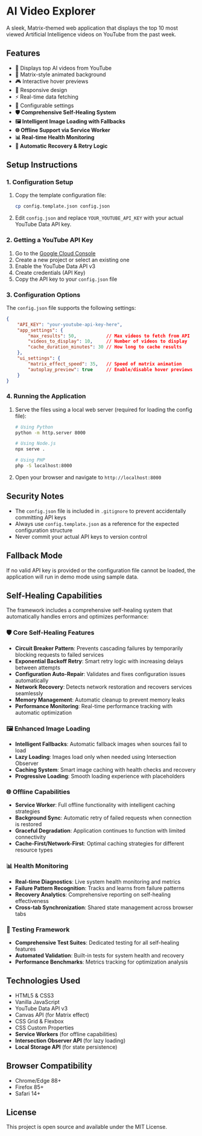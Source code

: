 # AI Video Explorer

A sleek, Matrix-themed web application that displays the top 10 most viewed Artificial Intelligence videos on YouTube from the past week.

## Features

- 🎥 Displays top AI videos from YouTube
- 🎨 Matrix-style animated background
- 🎮 Interactive hover previews
- 📱 Responsive design
- ⚡ Real-time data fetching
- 🔧 Configurable settings
- **🛡️ Comprehensive Self-Healing System**
- **🖼️ Intelligent Image Loading with Fallbacks**
- **🌐 Offline Support via Service Worker**
- **📊 Real-time Health Monitoring**
- **🔄 Automatic Recovery & Retry Logic**

## Setup Instructions

### 1. Configuration Setup

1. Copy the template configuration file:
   ```bash
   cp config.template.json config.json
   ```

2. Edit `config.json` and replace `YOUR_YOUTUBE_API_KEY` with your actual YouTube Data API key.

### 2. Getting a YouTube API Key

1. Go to the [Google Cloud Console](https://console.cloud.google.com/)
2. Create a new project or select an existing one
3. Enable the YouTube Data API v3
4. Create credentials (API Key)
5. Copy the API key to your `config.json` file

### 3. Configuration Options

The `config.json` file supports the following settings:

```json
{
    "API_KEY": "your-youtube-api-key-here",
    "app_settings": {
        "max_results": 50,           // Max videos to fetch from API
        "videos_to_display": 10,     // Number of videos to display
        "cache_duration_minutes": 30 // How long to cache results
    },
    "ui_settings": {
        "matrix_effect_speed": 35,   // Speed of matrix animation
        "autoplay_preview": true     // Enable/disable hover previews
    }
}
```

### 4. Running the Application

1. Serve the files using a local web server (required for loading the config file):
   ```bash
   # Using Python
   python -m http.server 8000
   
   # Using Node.js
   npx serve .
   
   # Using PHP
   php -S localhost:8000
   ```

2. Open your browser and navigate to `http://localhost:8000`

## Security Notes

- The `config.json` file is included in `.gitignore` to prevent accidentally committing API keys
- Always use `config.template.json` as a reference for the expected configuration structure
- Never commit your actual API keys to version control

## Fallback Mode

If no valid API key is provided or the configuration file cannot be loaded, the application will run in demo mode using sample data.

## Self-Healing Capabilities

The framework includes a comprehensive self-healing system that automatically handles errors and optimizes performance:

### 🛡️ Core Self-Healing Features
- **Circuit Breaker Pattern**: Prevents cascading failures by temporarily blocking requests to failed services
- **Exponential Backoff Retry**: Smart retry logic with increasing delays between attempts
- **Configuration Auto-Repair**: Validates and fixes configuration issues automatically
- **Network Recovery**: Detects network restoration and recovers services seamlessly
- **Memory Management**: Automatic cleanup to prevent memory leaks
- **Performance Monitoring**: Real-time performance tracking with automatic optimization

### 🖼️ Enhanced Image Loading
- **Intelligent Fallbacks**: Automatic fallback images when sources fail to load
- **Lazy Loading**: Images load only when needed using Intersection Observer
- **Caching System**: Smart image caching with health checks and recovery
- **Progressive Loading**: Smooth loading experience with placeholders

### 🌐 Offline Capabilities
- **Service Worker**: Full offline functionality with intelligent caching strategies
- **Background Sync**: Automatic retry of failed requests when connection is restored
- **Graceful Degradation**: Application continues to function with limited connectivity
- **Cache-First/Network-First**: Optimal caching strategies for different resource types

### 📊 Health Monitoring
- **Real-time Diagnostics**: Live system health monitoring and metrics
- **Failure Pattern Recognition**: Tracks and learns from failure patterns
- **Recovery Analytics**: Comprehensive reporting on self-healing effectiveness
- **Cross-tab Synchronization**: Shared state management across browser tabs

### 🧪 Testing Framework
- **Comprehensive Test Suites**: Dedicated testing for all self-healing features
- **Automated Validation**: Built-in tests for system health and recovery
- **Performance Benchmarks**: Metrics tracking for optimization analysis

## Technologies Used

- HTML5 & CSS3
- Vanilla JavaScript
- YouTube Data API v3
- Canvas API (for Matrix effect)
- CSS Grid & Flexbox
- CSS Custom Properties
- **Service Workers** (for offline capabilities)
- **Intersection Observer API** (for lazy loading)
- **Local Storage API** (for state persistence)

## Browser Compatibility

- Chrome/Edge 88+
- Firefox 85+
- Safari 14+

## License

This project is open source and available under the MIT License.
